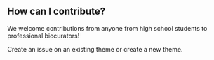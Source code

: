 ## How can I contribute?

We welcome contributions from anyone from high school students to professional biocurators!

Create an issue on an existing theme or create a new theme.
